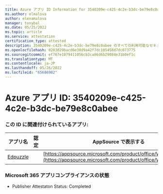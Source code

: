 ```yaml
---
title: Azure アプリ ID Information for 3540209e-c425-4c2e-b3dc-be79e8c0abee
ms.author: elmalova
author: elenamalova
manager: tonybal
ms.date: 05/25/2022
ms.topic: article
ms.service: attestation
certification_type: attested
description: 3540209e-c425-4c2e-b3dc-be79e8c0abee のすべての利用可能なセキュリティとコンプライアンス情報。
ms.openlocfilehash: 0203029bacd6e38d9a42f7dc105458d7dc073775
ms.sourcegitcommit: ef767e1079411056cb3ca86d6b29084e31b0ef1c
ms.translationtype: MT
ms.contentlocale: ja-JP
ms.lasthandoff: 05/26/2022
ms.locfileid: "65686902"
---
```

# <a name="azure-app-id-3540209e-c425-4c2e-b3dc-be79e8c0abee"></a>Azure アプリ ID: 3540209e-c425-4c2e-b3dc-be79e8c0abee


### <a name="apps-associated-with-this-id"></a>この ID に関連付けられているアプリ:
| **アプリ名** | **認定** | **AppSource で表示する** |
|--------------|---------------|-----------------------|
| [Edpuzzle](../forward/WA200003736.md) |  | [https://appsource.microsoft.com/product/office/WA200003736](https://appsource.microsoft.com/product/office/WA200003736) |

### <a name="microsoft-365-app-compliance-status"></a>Microsoft 365 アプリコンプライアンスの状態
- Publisher Attestaton Status: Completed

